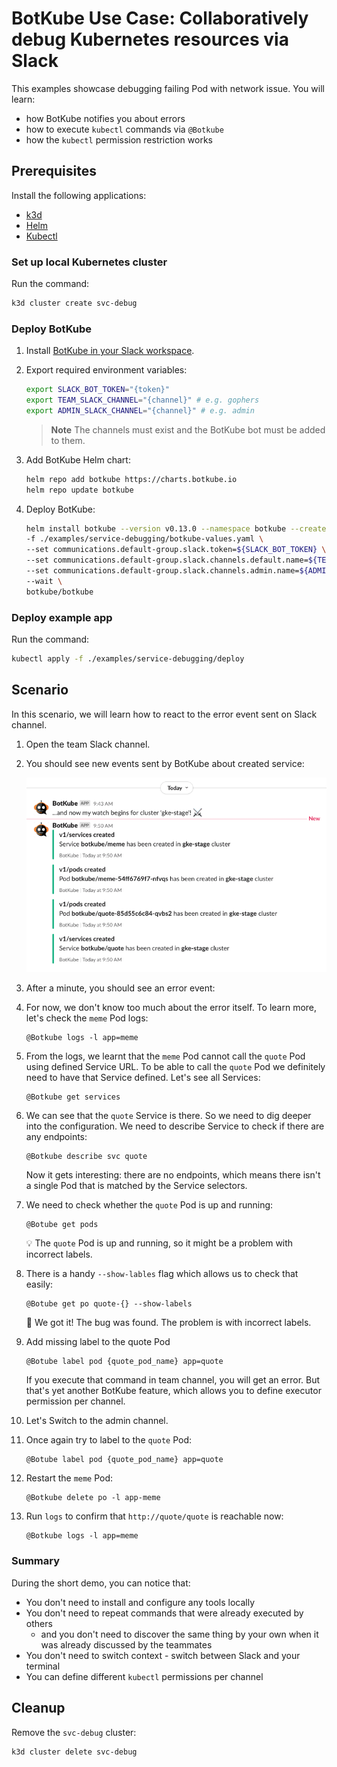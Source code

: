 # BotKube Use Case: Collaboratively debug Kubernetes resources via Slack

This examples showcase debugging failing Pod with network issue. You will learn:

- how BotKube notifies you about errors
- how to execute `kubectl` commands via `@Botkube`
- how the `kubectl` permission restriction works

## Prerequisites

Install the following applications:

- [k3d](https://k3d.io/v5.4.6/)
- [Helm](https://helm.sh/)
- [Kubectl](https://kubernetes.io/docs/tasks/tools/#kubectl)

### Set up local Kubernetes cluster

Run the command:

```bash
k3d cluster create svc-debug
```

### Deploy BotKube

1. Install [BotKube in your Slack workspace](https://botkube.io/installation/slack/#install-botkube-slack-app-to-your-slack-workspace).

2. Export required environment variables:

   ```bash
   export SLACK_BOT_TOKEN="{token}"
   export TEAM_SLACK_CHANNEL="{channel}" # e.g. gophers
   export ADMIN_SLACK_CHANNEL="{channel}" # e.g. admin
   ```

   > **Note**
   > The channels must exist and the BotKube bot must be added to them.

3. Add BotKube Helm chart:

   ```bash
   helm repo add botkube https://charts.botkube.io
   helm repo update botkube
   ```

4. Deploy BotKube:

   ```bash
   helm install botkube --version v0.13.0 --namespace botkube --create-namespace \
   -f ./examples/service-debugging/botkube-values.yaml \
   --set communications.default-group.slack.token=${SLACK_BOT_TOKEN} \
   --set communications.default-group.slack.channels.default.name=${TEAM_SLACK_CHANNEL} \
   --set communications.default-group.slack.channels.admin.name=${ADMIN_SLACK_CHANNEL} \
   --wait \
   botkube/botkube
   ```

### Deploy example app

Run the command:

```bash
kubectl apply -f ./examples/service-debugging/deploy
```

## Scenario

In this scenario, we will learn how to react to the error event sent on Slack channel.
1. Open the team Slack channel.

2. You should see new events sent by BotKube about created service:

   ![](assets/create-events.png)

3. After a minute, you should see an error event:

4. For now, we don't know too much about the error itself. To learn more, let's check the `meme` Pod logs:

   ```
   @Botkube logs -l app=meme
   ```

5. From the logs, we learnt that the `meme` Pod cannot call the `quote` Pod using defined Service URL. To be able to call the `quote` Pod we definitely need to have that Service defined. Let's see all Services:

   ```
   @Botkube get services
   ```

6. We can see that the `quote` Service is there. So we need to dig deeper into the configuration. We need to describe Service to check if there are any endpoints:

   ```
   @Botkube describe svc quote
   ```
   Now it gets interesting: there are no endpoints, which means there isn't a single Pod that is matched by the Service selectors.

7. We need to check whether the `quote` Pod is up and running:

   ```
   @Botube get pods
   ```
   💡 The `quote` Pod is up and running, so it might be a problem with incorrect labels.

8. There is a handy `--show-lables` flag which allows us to check that easily:

   ```
   @Botube get po quote-{} --show-labels
   ```

   🎉 We got it! The bug was found. The problem is with incorrect labels.

9. Add missing label to the quote Pod

   ```
   @Botube label pod {quote_pod_name} app=quote
   ```

   If you execute that command in team channel, you will get an error. But that's yet another BotKube feature, which allows you to define executor permission per channel.

10. Let's Switch to the admin channel.

11. Once again try to label to the `quote` Pod:

    ```
    @Botube label pod {quote_pod_name} app=quote
    ```

12. Restart the `meme` Pod:

    ```
    @Botkube delete po -l app-meme
    ```

13. Run `logs` to confirm that `http://quote/quote` is reachable now:

    ```
    @Botkube logs -l app=meme
    ```

### Summary

During the short demo, you can notice that:

- You don't need to install and configure any tools locally
- You don't need to repeat commands that were already executed by others
  - and you don't need to discover the same thing by your own when it was already discussed by the teammates
- You don't need to switch context - switch between Slack and your terminal
- You can define different `kubectl` permissions per channel

## Cleanup

Remove the `svc-debug` cluster:

```bash
k3d cluster delete svc-debug
```
